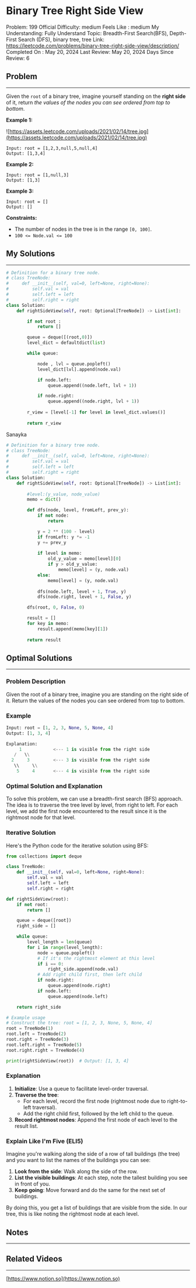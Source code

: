 # Binary Tree Right Side View

Problem: 199
Official Difficulty: medium
Feels Like : medium
My Understanding: Fully Understand
Topic: Breadth-First Search(BFS), Depth-First Search (DFS), binary tree, tree
Link: https://leetcode.com/problems/binary-tree-right-side-view/description/
Completed On : May 20, 2024
Last Review: May 20, 2024
Days Since Review: 6

## Problem

---

Given the `root` of a binary tree, imagine yourself standing on the **right side** of it, return *the values of the nodes you can see ordered from top to bottom*.

**Example 1:**

![https://assets.leetcode.com/uploads/2021/02/14/tree.jpg](https://assets.leetcode.com/uploads/2021/02/14/tree.jpg)

```
Input: root = [1,2,3,null,5,null,4]
Output: [1,3,4]

```

**Example 2:**

```
Input: root = [1,null,3]
Output: [1,3]

```

**Example 3:**

```
Input: root = []
Output: []

```

**Constraints:**

- The number of nodes in the tree is in the range `[0, 100]`.
- `100 <= Node.val <= 100`

## My Solutions

---

```python
# Definition for a binary tree node.
# class TreeNode:
#     def __init__(self, val=0, left=None, right=None):
#         self.val = val
#         self.left = left
#         self.right = right
class Solution:
    def rightSideView(self, root: Optional[TreeNode]) -> List[int]:

        if not root :
            return []

        queue = deque([(root,0)])
        level_dict = defaultdict(list)

        while queue:

            node , lvl = queue.popleft()
            level_dict[lvl].append(node.val)

            if node.left:
                queue.append((node.left, lvl + 1))

            if node.right:
                queue.append((node.right, lvl + 1))
                
        r_view = [level[-1] for level in level_dict.values()]
        
        return r_view
```

Sanayka

```python
# Definition for a binary tree node.
# class TreeNode:
#     def __init__(self, val=0, left=None, right=None):
#         self.val = val
#         self.left = left
#         self.right = right
class Solution:
    def rightSideView(self, root: Optional[TreeNode]) -> List[int]:
        
        #level:(y_value, node_value)
        memo = dict()

        def dfs(node, level, fromLeft, prev_y):
            if not node:
                return

            y = 2 ** (100 - level)
            if fromLeft: y *= -1
            y += prev_y
            
            if level in memo:
                old_y_value = memo[level][0]
                if y > old_y_value:
                    memo[level] = (y, node.val)
            else:
                memo[level] = (y, node.val)
            
            dfs(node.left, level + 1, True, y)
            dfs(node.right, level + 1, False, y)

        dfs(root, 0, False, 0)

        result = []
        for key in memo:
            result.append(memo[key][1])
                
        return result
```

## Optimal Solutions

---

### Problem Description

Given the root of a binary tree, imagine you are standing on the right side of it. Return the values of the nodes you can see ordered from top to bottom.

### Example

```python
Input: root = [1, 2, 3, None, 5, None, 4]
Output: [1, 3, 4]

Explanation:
     1            <--- 1 is visible from the right side
   /   \\
  2     3         <--- 3 is visible from the right side
   \\     \\
    5     4       <--- 4 is visible from the right side

```

### Optimal Solution and Explanation

To solve this problem, we can use a breadth-first search (BFS) approach. The idea is to traverse the tree level by level, from right to left. For each level, we add the first node encountered to the result since it is the rightmost node for that level.

### Iterative Solution

Here's the Python code for the iterative solution using BFS:

```python
from collections import deque

class TreeNode:
    def __init__(self, val=0, left=None, right=None):
        self.val = val
        self.left = left
        self.right = right

def rightSideView(root):
    if not root:
        return []

    queue = deque([root])
    right_side = []

    while queue:
        level_length = len(queue)
        for i in range(level_length):
            node = queue.popleft()
            # If it's the rightmost element at this level
            if i == 0:
                right_side.append(node.val)
            # Add right child first, then left child
            if node.right:
                queue.append(node.right)
            if node.left:
                queue.append(node.left)

    return right_side

# Example usage
# Construct the tree: root = [1, 2, 3, None, 5, None, 4]
root = TreeNode(1)
root.left = TreeNode(2)
root.right = TreeNode(3)
root.left.right = TreeNode(5)
root.right.right = TreeNode(4)

print(rightSideView(root))  # Output: [1, 3, 4]

```

### Explanation

1. **Initialize**: Use a queue to facilitate level-order traversal.
2. **Traverse the tree**:
    - For each level, record the first node (rightmost node due to right-to-left traversal).
    - Add the right child first, followed by the left child to the queue.
3. **Record rightmost nodes**: Append the first node of each level to the result list.

### Explain Like I'm Five (ELI5)

Imagine you're walking along the side of a row of tall buildings (the tree) and you want to list the names of the buildings you can see:

1. **Look from the side**: Walk along the side of the row.
2. **List the visible buildings**: At each step, note the tallest building you see in front of you.
3. **Keep going**: Move forward and do the same for the next set of buildings.

By doing this, you get a list of buildings that are visible from the side. In our tree, this is like noting the rightmost node at each level.

## Notes

---

 

## Related Videos

---

[https://www.notion.so](https://www.notion.so)